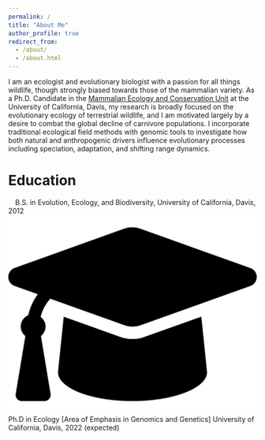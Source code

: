 ```yaml
---
permalink: /
title: "About Me"
author_profile: true
redirect_from: 
  - /about/
  - /about.html
---
```


I am an ecologist and evolutionary biologist with a passion for all things wildlife, though strongly biased towards those of the mammalian variety. As a Ph.D. Candidate in the [Mammalian Ecology and Conservation Unit](https://mecu.ucdavis.edu) at the University of California, Davis, my research is broadly focused on the evolutionary ecology of terrestrial wildlife, and I am motivated largely by a desire to combat the global decline of carnivore populations. I incorporate traditional ecological field methods with genomic tools to investigate how both natural and anthropogenic drivers influence evolutionary processes including speciation, adaptation, and shifting range dynamics. 

# Education
<img src="/images/fa-crown.svg" width="10" height="10"> B.S. in Evolution, Ecology, and Biodiversity, University of California, Davis, 2012
![fa-crown](/images/graduation-cap-solid.svg) Ph.D in Ecology [Area of Emphasis in Genomics and Genetics]  University of California, Davis, 2022 (expected)

